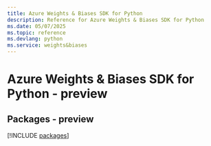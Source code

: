 ```yaml
---
title: Azure Weights & Biases SDK for Python
description: Reference for Azure Weights & Biases SDK for Python
ms.date: 05/07/2025
ms.topic: reference
ms.devlang: python
ms.service: weights&biases
---
```

# Azure Weights & Biases SDK for Python - preview
## Packages - preview
[!INCLUDE [packages](weights-&-biases-index.md)]